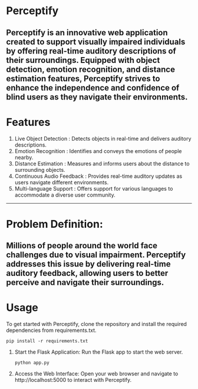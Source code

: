 # Perceptify 

 Perceptify is an innovative web application created to support visually impaired individuals by offering real-time auditory descriptions of their surroundings. Equipped with object detection, emotion recognition, and distance estimation features, Perceptify strives to enhance the independence and confidence of blind users as they navigate their environments. 
---
# Features

1. Live Object Detection : Detects objects in real-time and delivers auditory descriptions.
2. Emotion Recognition : Identifies and conveys the emotions of people nearby.
3. Distance Estimation : Measures and informs users about the distance to surrounding objects.
4. Continuous Audio Feedback : Provides real-time auditory updates as users navigate different environments.
5. Multi-language Support : Offers support for various languages to accommodate a diverse user community.
---

# Problem Definition:
Millions of people around the world face challenges due to visual impairment. Perceptify addresses this issue by delivering real-time auditory feedback, allowing users to better perceive and navigate their surroundings.
---
# Usage
To get started with Perceptify, clone the repository and install the required dependencies from requirements.txt.
```
pip install -r requirements.txt
```

1. Start the Flask Application: Run the Flask app to start the web server.
   ```
   python app.py
   ```

2. Access the Web Interface: Open your web browser and navigate to http://localhost:5000 to interact with Perceptify.




